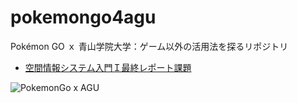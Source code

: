 # pokemongo4agu
Pokémon GO ｘ 青山学院大学：ゲーム以外の活用法を探るリポジトリ

- [空間情報システム入門Ｉ最終レポート課題](https://speakerdeck.com/mapconcierge/20160721-kong-jian-qing-bao-sisutemuru-men-i)

![PokemonGo x AGU](https://github.com/gsc-aoyama/pokemongo4agu/blob/master/PokemonGOxAGU.png?raw=true)
